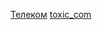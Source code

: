

[Телеком](https://github.com/Innagorbunova/repo/blob/main/Телеком/Телеком.ipynb)
[toxic_com](https://github.com/Innagorbunova/repo/blob/main/toxic_com/toxic_com.ipynb)
